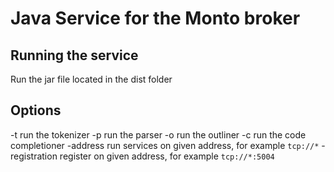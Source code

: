 Java Service for the Monto broker
=================================

Running the service
-------------------

Run the jar file located in the dist folder

Options
-------
-t run the tokenizer
-p run the parser
-o run the outliner
-c run the code completioner
-address run services on given address, for example `tcp://*`
-registration register on given address, for example `tcp://*:5004`